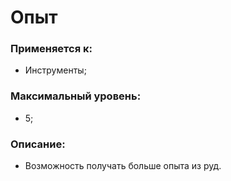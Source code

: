 # Опыт

### Применяется к:

* Инструменты;

### Максимальный уровень:

* 5;

### Описание:

* Возможность получать больше опыта из руд.
